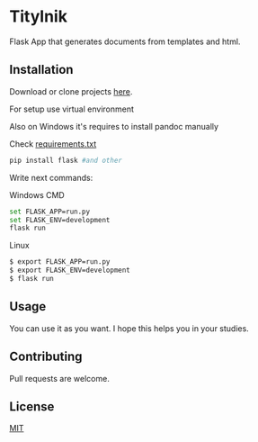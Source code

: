 # Titylnik

Flask App that generates documents from templates and html. 

## Installation
Download or clone projects [here](https://github.com/curlyhilfiger/titylnik).

For setup use virtual environment

Also on Windows it's requires to install pandoc manually

Check [requirements.txt](https://github.com/curlyhilfiger/titylnik/blob/master/requirements.txt)

```bash
pip install flask #and other
```

Write next commands:

Windows CMD
```bash
set FLASK_APP=run.py
set FLASK_ENV=development
flask run
```
Linux
```bash
$ export FLASK_APP=run.py
$ export FLASK_ENV=development
$ flask run
```

## Usage

You can use it as you want.
I hope this helps you in your studies.


## Contributing
Pull requests are welcome.

## License
[MIT](https://choosealicense.com/licenses/mit/)
